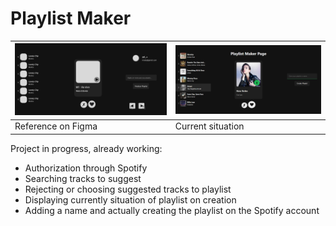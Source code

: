 # Playlist Maker

| ![Imagem 1](./ImageGallery/reference.png) | ![Imagem 2](./ImageGallery/maker.png) |
|------------------------------|------------------------------|
| Reference on Figma  | Current situation   |


Project in progress, already working:
- Authorization through Spotify
- Searching tracks to suggest
- Rejecting or choosing suggested tracks to playlist
- Displaying currently situation of playlist on creation
- Adding a name and actually creating the playlist on the Spotify account

